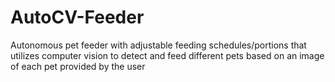 # AutoCV-Feeder
Autonomous pet feeder with adjustable feeding schedules/portions that utilizes computer vision to detect and feed different pets based on an image of each pet provided by the user
